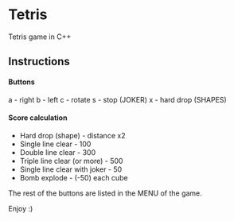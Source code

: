 # Tetris
Tetris game in C++

## Instructions

#### Buttons

a - right
b - left
c - rotate
s - stop (JOKER)
x - hard drop (SHAPES)

#### Score calculation

* Hard drop (shape) - distance x2
* Single line clear - 100
* Double line clear - 300
* Triple line clear (or more) - 500
* Single line clear with joker - 50
* Bomb explode - (-50)  each cube

The rest of the buttons are listed in the MENU of the game.

Enjoy :)
